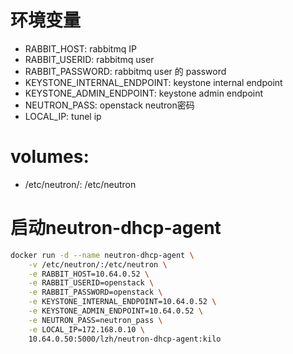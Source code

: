 # 环境变量
- RABBIT_HOST: rabbitmq IP
- RABBIT_USERID: rabbitmq user
- RABBIT_PASSWORD: rabbitmq user 的 password
- KEYSTONE_INTERNAL_ENDPOINT: keystone internal endpoint
- KEYSTONE_ADMIN_ENDPOINT: keystone admin endpoint
- NEUTRON_PASS: openstack neutron密码
- LOCAL_IP: tunel ip

# volumes:
- /etc/neutron/: /etc/neutron

# 启动neutron-dhcp-agent
```bash
docker run -d --name neutron-dhcp-agent \
    -v /etc/neutron/:/etc/neutron \
    -e RABBIT_HOST=10.64.0.52 \
    -e RABBIT_USERID=openstack \
    -e RABBIT_PASSWORD=openstack \
    -e KEYSTONE_INTERNAL_ENDPOINT=10.64.0.52 \
    -e KEYSTONE_ADMIN_ENDPOINT=10.64.0.52 \
    -e NEUTRON_PASS=neutron_pass \
    -e LOCAL_IP=172.168.0.10 \
    10.64.0.50:5000/lzh/neutron-dhcp-agent:kilo
```